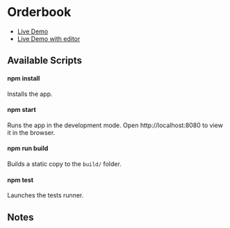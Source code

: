 # Orderbook

- [Live Demo](https://...sse.codesandbox.io/)
- [Live Demo with editor](https://codesandbox.io/s/github/sarimarton/orderbook)

## Available Scripts

#### npm install

Installs the app.

#### npm start

Runs the app in the development mode.
Open http://localhost:8080 to view it in the browser.

#### npm run build

Builds a static copy to the `build/` folder.

#### npm test

Launches the tests runner.

## Notes

